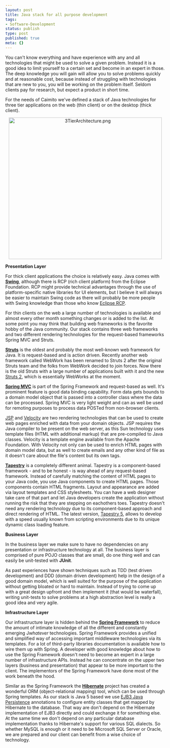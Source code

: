 ```yaml
---
layout: post
title: Java stack for all purpose development
tags:
- Software-Development
status: publish
type: post
published: true
meta: {}
---
```

<p>You can't know everything and have experience with any and all technologies that might be used to solve a given problem. Instead it is a good idea to limit yourself to a certain set and become in an expert in those. The deep knowledge you will gain will allow you to solve problems quickly and at reasonable cost, because instead of struggling with technologies that are new to you, you will be working on the problem itself. Seldom clients pay for research, but expect a product in short time.</p>

<p>For the needs of Caimito we've defined a stack of Java technologies for three tier applications on the web (thin client) or on the desktop (thick client).</p>

<p align="center"><img src="images/3TierArchitecture.png" border="0" height="447" width="482" alt="3TierArchitecture.png" /></p>

<p><strong>Presentation Layer</strong></p>

<p>For thick client applications the choice is relatively easy. Java comes with <a href="http://java.sun.com/javase/6/docs/technotes/guides/swing/index.html"><strong>Swing</strong></a>, although there is RCP (rich client platform) from the Eclipse Foundation. RCP might provide technical advantages through the use of platform-specific native libraries for UI elements, but I believe it will always be easier to maintain Swing code as there will probably be more people with Swing knowledge than those who know <a href="http://wiki.eclipse.org/index.php/Rich_Client_Platform">Eclipse RCP</a>.</p>

<p>For thin clients on the web a large number of technologies is available and almost every other month something changes or is added to the list. At some point you may think that building web frameworks is the favorite hobby of the Java community. Our stack contains three web frameworks and two different rendering technologies for the request-based frameworks Spring MVC and Struts.</p>

<p><a href="http://struts.apache.org/"><strong>Struts</strong></a> is the oldest and probably the most well-known web framework for Java. It is request-based and is action driven. Recently another web framework called WebWork has been renamed to Struts 2 after the original Struts team and the folks from WebWork decided to join forces. Now there is the old Struts with a large number of applications built with it and the new <a href="http://struts.apache.org/2.x/">Struts 2</a>, which is essentially WebWorks at the moment.</p>

<p><a href="http://static.springframework.org/spring/docs/2.0.x/reference/mvc.html"><strong>Spring MVC</strong></a> is part of the Spring Framework and request-based as well. It's prominent feature is good data binding capability. Form data gets bounds to a domain model object that is passed into a controller class where the data can be processed. Spring MVC is very light weight and can as well be used for remoting purposes to process data POSTed from non-browser clients.</p>

<p><a href="http://java.sun.com/products/jsp/">JSP</a> and <a href="http://velocity.apache.org/">Velocity</a> are two rendering technologies that can be used to create web pages enriched with data from your domain objects. JSP requires the Java compiler to be present on the web server, as this Sun technology uses template files (HTML with additional markup) that are pre-compiled to Java classes. Velocity is a template engine available from the Apache Foundation. With Velocity not only can be used to enrich HTML pages with domain model data, but as well to create emails and any other kind of file as it doesn't care about the file's content but its own tags.</p>

<p><a href="http://tapestry.apache.org/"><strong>Tapestry</strong></a> is a completely different animal. Tapestry is a component-based framework - and to be honest - is way ahead of any request-based framework. Instead of carefully matching the content of HTML pages to your Java code, you use Java components to create HTML pages. Those components contain HTML fragments. Layout and appearance are added via layout templates and CSS stylesheets. You can have a web designer take care of that part and let Java developers create the application without running the risk that they are stepping on eachothers toes. Tapestry doesn't need any rendering technology due to its component-based approach and direct rendering of HTML. The latest version, <a href="http://tapestry.apache.org/tapestry5/">Tapestry 5</a>, allows to develop with a speed usually known from scripting environments due to its unique dynamic class loading feature.</p>

<p><strong>Business Layer</strong></p>

<p>In the business layer we make sure to have no dependencies on any presentation or infrastructure technology at all. The business layer is comprised of pure POJO classes that are small, do one thing well and can easily be unit-tested with <strong>JUnit</strong>.</p>

<p>As past experiences have shown techniques such as TDD (test driven development) and DDD (domain driven development) help in the design of a good domain model, which is well suited for the purpose of the application without getting bloated or hard to maintain. Instead of trying to come up with a great design upfront and then implement it (that would be waterfall), writing unit-tests to solve problems at a high abstraction level is really a good idea and very agile.</p>

<p><strong>Infrastructure Layer</strong></p>

<p>Our infrastructure layer is hidden behind the <a href="http://www.springframework.org/"><strong>Spring Framework</strong></a> to reduce the amount of intimate knowledge of all the different and constantly emerging J<em>whatever</em> technologies. Spring Framework provides a unified and simplified way of accessing important middleware technologies via its templates. For a lot of third-party libraries documentation is available how to wire them up with Spring. A developer with good knowledge about how to use the Spring Framework doesn't need to become an expert in a large number of infrastructure APIs. Instead he can concentrate on the upper two layers (business and presentation) that appear to be more important to the client. The implementors of the Spring Framework have done most of the work beneath the hood.</p>

<p>Similar as the Spring Framework the <a href="http://www.hibernate.org/"><strong>Hibernate</strong></a> project has created a wonderful ORM (object-relational mapping) tool, which can be used through Spring templates. As our stack is Java 5 based we use <a href="http://java.sun.com/javaee/technologies/persistence.jsp">EJB3 Java Persistence</a> annotations to configure entity classes that get mapped by Hibernate to the database. That way are don't depend on the Hibernate implementation of EJB3 directly and could exchange it for something else. At the same time we don't depend on any particular database implementation thanks to Hibernate's support for various SQL dialects. So whether MySQL is enough or it need to be Microsoft SQL Server or Oracle, we are prepared and our client can benefit from a wise choice of technology.</p>
